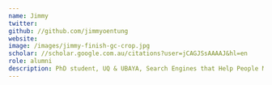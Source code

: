 ```yaml
---
name: Jimmy
twitter: 
github: //github.com/jimmyoentung
website: 
image: /images/jimmy-finish-gc-crop.jpg
scholar: //scholar.google.com.au/citations?user=jCAGJSsAAAAJ&hl=en
role: alumni
description: PhD student, UQ & UBAYA, Search Engines that Help People Make Better Health Decisions.
---
```

